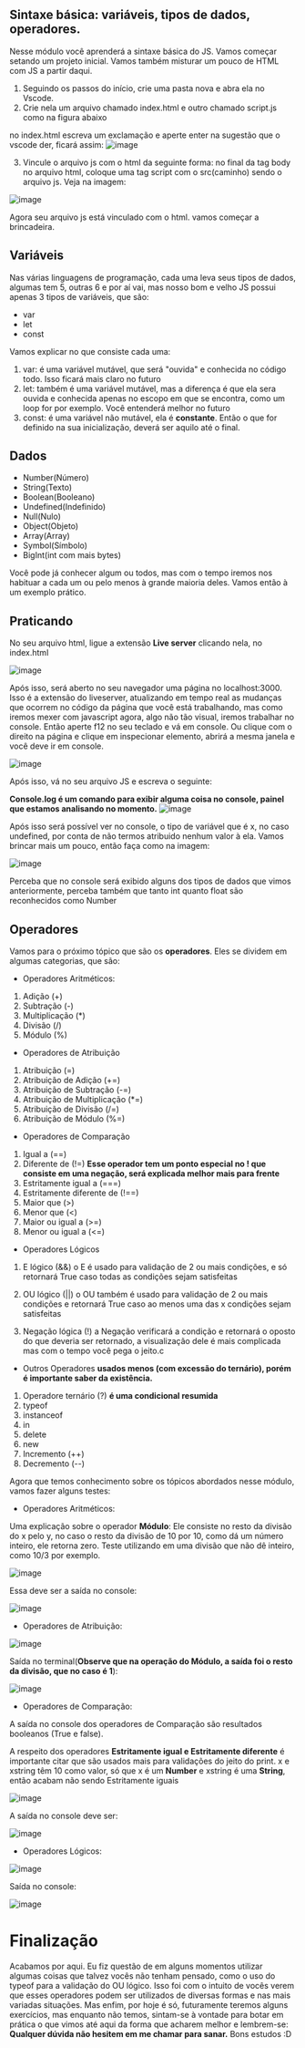 ## Sintaxe básica: variáveis, tipos de dados, operadores.

Nesse módulo você aprenderá a sintaxe básica do JS. Vamos começar setando um projeto inicial. Vamos também misturar um pouco de HTML com JS a partir daqui.

1) Seguindo os passos do início, crie uma pasta nova e abra ela no Vscode.
2) Crie nela um arquivo chamado index.html e outro chamado script.js como na figura abaixo

no index.html escreva um exclamação e aperte enter na sugestão que o vscode der, ficará assim:
![image](https://github.com/samuelfrs/GTi-JS-Capacitacao/assets/81939929/3e722df3-6322-42d0-9edc-d8043513e630)

3) Vincule o arquivo js com o html da seguinte forma: no final da tag body no arquivo html, coloque uma tag script com o src(caminho) sendo o arquivo js. Veja na imagem:

![image](https://github.com/samuelfrs/GTi-JS-Capacitacao/assets/81939929/79844469-e834-4af6-8cd7-5c1bbbaf2e7a)

Agora seu arquivo js está vinculado com o html. vamos começar a brincadeira.

## Variáveis

Nas várias linguagens de programação, cada uma leva seus tipos de dados, algumas tem 5, outras 6 e por aí vai, mas nosso bom e velho JS possui apenas 3 tipos de variáveis, que são:

* var
* let
* const

Vamos explicar no que consiste cada uma:
1) var: é uma variável mutável, que será "ouvida" e conhecida no código todo. Isso ficará mais claro no futuro
2) let: também é uma variável mutável, mas a diferença é que ela sera ouvida e conhecida apenas no escopo em que se encontra, como um loop for por exemplo. Você entenderá melhor no futuro
3) const: é uma variável não mutável, ela é **constante**. Então o que for definido na sua inicialização, deverá ser aquilo até o final.

## Dados

* Number(Número)
* String(Texto)
* Boolean(Booleano)
* Undefined(Indefinido)
* Null(Nulo)
* Object(Objeto)
* Array(Array)
* Symbol(Símbolo)
* BigInt(int com mais bytes)

Você pode já conhecer algum ou todos, mas com o tempo iremos nos habituar a cada um ou pelo menos à grande maioria deles. Vamos então à um exemplo prático.

## Praticando

No seu arquivo html, ligue a extensão **Live server** clicando nela, no index.html

![image](https://github.com/samuelfrs/GTi-JS-Capacitacao/assets/81939929/525ef698-f39c-4b23-9a98-5a95a753f347)

Após isso, será aberto no seu navegador uma página no localhost:3000. Isso é a extensão do liveserver, atualizando em tempo real as mudanças que ocorrem no código da página que você está trabalhando, mas como iremos mexer com javascript agora, algo não tão visual, iremos trabalhar no console. Então aperte f12 no seu teclado e vá em console. Ou clique com o direito na página e clique em inspecionar elemento, abrirá a mesma janela e você deve ir em console.

![image](https://github.com/samuelfrs/GTi-JS-Capacitacao/assets/81939929/b3c2ed14-e659-4f7e-85de-40060d66f5c3)

Após isso, vá no seu arquivo JS e escreva o seguinte:

**Console.log é um comando para exibir alguma coisa no console, painel que estamos analisando no momento.**
![image](https://github.com/samuelfrs/GTi-JS-Capacitacao/assets/81939929/9b5abf4e-f612-4820-890d-677f3f9fe027)

Após isso será possível ver no console, o tipo de variável que é x, no caso undefined, por conta de não termos atribuido nenhum valor à ela. Vamos brincar mais um pouco, então faça como na imagem:

![image](https://github.com/samuelfrs/GTi-JS-Capacitacao/assets/81939929/61696e17-fac7-4209-8b28-612d111bc170)

Perceba que no console será exibido alguns dos tipos de dados que vimos anteriormente, perceba também que tanto int quanto float são reconhecidos como Number

## Operadores

Vamos para o próximo tópico que são os **operadores**. Eles se dividem em algumas categorias, que são:

* Operadores Aritméticos:
1) Adição (+)
2) Subtração (-)
3) Multiplicação (*)
4) Divisão (/)
5) Módulo (%)

* Operadores de Atribuição
1) Atribuição (=)
2) Atribuição de Adição (+=)
3) Atribuição de Subtração (-=)
4) Atribuição de Multiplicação (*=)
5) Atribuição de Divisão (/=)
6) Atribuição de Módulo (%=)

* Operadores de Comparação
1) Igual a (==)
2) Diferente de (!=) **Esse operador tem um ponto especial no **!** que consiste em uma negação, será explicada melhor mais para frente**
3) Estritamente igual a (===)
4) Estritamente diferente de (!==)
5) Maior que (>)
6) Menor que (<)
7) Maior ou igual a (>=)
8) Menor ou igual a (<=)

* Operadores Lógicos
1) E lógico (&&) o E é usado para validação de 2 ou mais condições, e só retornará True caso todas as condições sejam satisfeitas

2) OU lógico (||) o OU também é usado para validação de 2 ou mais condições e retornará True caso ao menos uma das x condições sejam satisfeitas

3) Negação lógica (!) a Negação verificará a condição e retornará o oposto do que deveria ser retornado, a visualização dele é mais complicada mas com o tempo você pega o jeito.c

* Outros Operadores **usados menos (com excessão do ternário), porém é importante saber da existência.**
1) Operadore ternário (?) **é uma condicional resumida**
2) typeof
3) instanceof
4) in
5) delete
6) new
7) Incremento (++)
8) Decremento (--)

Agora que temos conhecimento sobre os tópicos abordados nesse módulo, vamos fazer alguns testes:

* Operadores Aritméticos:

Uma explicação sobre o operador **Módulo**: Ele consiste no resto da divisão do x pelo y, no caso o resto da divisão de 10 por 10, como dá um número inteiro, ele retorna zero. Teste utilizando em uma divisão que não dê inteiro, como  10/3 por exemplo.

![image](https://github.com/samuelfrs/GTi-JS-Capacitacao/assets/81939929/c9fcea49-90b3-4d11-a60b-05a04c70dcfb)

Essa deve ser a saída no console:

![image](https://github.com/samuelfrs/GTi-JS-Capacitacao/assets/81939929/7ed161b2-19cc-497c-b024-420eda6774cc)


* Operadores de Atribuição:

![image](https://github.com/samuelfrs/GTi-JS-Capacitacao/assets/81939929/31dc717a-62cf-46fc-96fe-f52a2c9bdd90)

Saída no terminal(**Observe que na operação do Módulo, a saída foi o resto da divisão, que no caso é 1**):

![image](https://github.com/samuelfrs/GTi-JS-Capacitacao/assets/81939929/1fa00e5c-a97b-4056-8e6b-a5885df8b783)

* Operadores de Comparação:

A saída no console dos operadores de Comparação são resultados booleanos (True e false).

A respeito dos operadores **Estritamente igual e Estritamente diferente** é importante citar que são usados mais para validações do jeito do print. x e xstring têm 10 como valor, só que x é um **Number** e xstring é uma **String**, então acabam não sendo Estritamente iguais

![image](https://github.com/samuelfrs/GTi-JS-Capacitacao/assets/81939929/ae24e9e9-1141-4166-b853-9a9690418140)

A saída no console deve ser:

![image](https://github.com/samuelfrs/GTi-JS-Capacitacao/assets/81939929/34a494fa-93b3-428e-bca4-ea824decf696)

* Operadores Lógicos:

![image](https://github.com/samuelfrs/GTi-JS-Capacitacao/assets/81939929/3ca4945e-1d9e-45a8-862a-a78c290c0b86)

Saída no console:

![image](https://github.com/samuelfrs/GTi-JS-Capacitacao/assets/81939929/0624d0d9-a97d-4326-aa46-80dbb6eb928a)


# Finalização

Acabamos por aqui. Eu fiz questão de em alguns momentos utilizar algumas coisas que talvez vocês não tenham pensado, como o uso do typeof para a validação do OU lógico. Isso foi com o intuito de vocês verem que esses operadores podem ser utilizados de diversas formas e nas mais variadas situações. Mas enfim, por hoje é só, futuramente teremos alguns exercícios, mas enquanto não temos, sintam-se à vontade para botar em prática o que vimos até aqui da forma que acharem melhor e lembrem-se: **Qualquer dúvida não hesitem em me chamar para sanar.** Bons estudos :D





